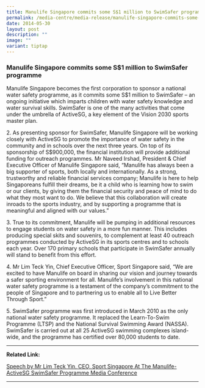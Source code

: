 ```yaml
---
title: Manulife Singapore commits some S$1 million to SwimSafer programme
permalink: /media-centre/media-release/manulife-singapore-commits-some-1-million-to-swimsafer-programme/
date: 2014-05-30
layout: post
description: ""
image: ""
variant: tiptap
---
```

<h3><strong>Manulife Singapore commits some S$1 million to SwimSafer programme</strong></h3>
<p>Manulife Singapore becomes the first corporation to sponsor a national
water safety programme, as it commits some S$1 million to SwimSafer – an
ongoing initiative which imparts children with water safety knowledge and
water survival skills. SwimSafer is one of the many activities that come
under the umbrella of ActiveSG, a key element of the Vision 2030 sports
master plan.</p>
<p>2. As presenting sponsor for SwimSafer, Manulife Singapore will be working
closely with ActiveSG to promote the importance of water safety in the
community and in schools over the next three years. On top of its sponsorship
of S$900,000, the financial institution will provide additional funding
for outreach programmes. Mr Naveed Irshad, President &amp; Chief Executive
Officer of Manulife Singapore said, “Manulife has always been a big supporter
of sports, both locally and internationally. As a strong, trustworthy and
reliable financial services company; Manulife is here to help Singaporeans
fulfill their dreams, be it a child who is learning how to swim or our
clients, by giving them the financial security and peace of mind to do
what they most want to do. We believe that this collaboration will create
inroads to the sports industry, and by supporting a programme that is meaningful
and aligned with our values.”</p>
<p>3. True to its commitment, Manulife will be pumping in additional resources
to engage students on water safety in a more fun manner. This includes
producing special skits and souvenirs, to complement at least 40 outreach
programmes conducted by ActiveSG in its sports centres and to schools each
year. Over 170 primary schools that participate in SwimSafer annually will
stand to benefit from this effort.</p>
<p>4. Mr Lim Teck Yin, Chief Executive Officer, Sport Singapore said, “We
are excited to have Manulife on board in sharing our vision and journey
towards a safer sporting environment for all. Manulife’s involvement in
this national water safety programme is a testament of the company’s commitment
to the people of Singapore and to partnering us to enable all to Live Better
Through Sport.”</p>
<p>5. SwimSafer programme was first introduced in March 2010 as the only
national water safety programme. It replaced the Learn-To-Swim Programme
(LTSP) and the National Survival Swimming Award (NASSA). SwimSafer is carried
out at all 25 ActiveSG swimming complexes island-wide, and the programme
has certified over 80,000 students to date.</p>
<hr>
<p><strong>Related Link:</strong>
</p>
<p><a href="/media-centre/speeches/speech-by-mr-lim-teck-yinmanulife-activesg-swimsafer/" rel="noopener noreferrer nofollow" target="_blank">Speech by Mr Lim Teck Yin, CEO, Sport Singapore At The Manulife-ActiveSG SwimSafer Programme Media Conference</a>
</p>
<hr>
<p></p>